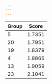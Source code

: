 ```yaml
---
---
---
```


| Group | Score  |
|:------|:------:|
| 5     | 1.7351 |
| 20    | 1.7951 |
| 19    | 1.8379 |
| 4     | 1.8866 |
| 13    | 1.9059 |
| 23    | 2.1041 |



 
